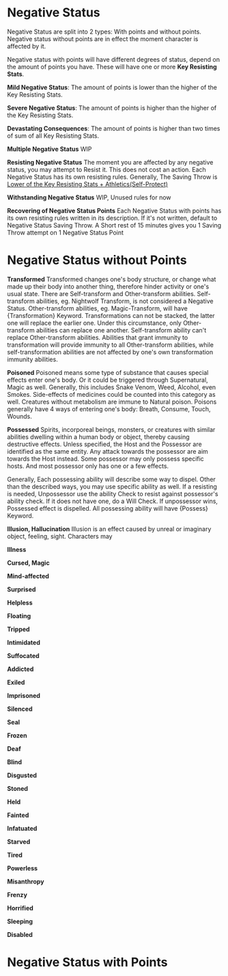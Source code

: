 # Negative Status
Negative Status are split into 2 types: With points and without points.
Negative status without points are in effect the moment character is affected by it.

Negative status with points will have different degrees of status, depend on the amount of points you have. These will have one or more **Key Resisting Stats**.

**Mild Negative Status**: The amount of points is lower than the higher of the Key Resisting Stats.

**Severe Negative Status**: The amount of points is higher than the higher of the Key Resisting Stats.

**Devastating Consequences**: The amount of points is higher than two times of sum of all Key Resisting Stats.

**Multiple Negative Status**
WIP

**Resisting Negative Status**
The moment you are affected by any negative status, you may attempt to Resist it. This does not cost an action. Each Negative Status has its own resisting rules. Generally, The Saving Throw is <u>Lower of the Key Resisting Stats + Athletics(Self-Protect)</u>

**Withstanding Negative Status**
WIP, Unused rules for now

**Recovering of Negative Status Points**
Each Negative Status with points has its own resisting rules written in its description. If it's not written, default to Negative Status Saving Throw.  A Short rest of 15 minutes gives you 1 Saving Throw attempt on 1 Negative Status Point


# Negative Status without Points

**Transformed**
Transformed changes one's body structure, or change what made up their body into another thing, therefore hinder activity or one's usual state.
There are Self-transform and Other-transform abilities.
Self-transform abilities, eg. Nightwolf Transform, is not considered a Negative Status.
Other-transform abilities, eg. Magic-Transform, will have {Transformation} Keyword.
Transformations can not be stacked, the latter one will replace the earlier one. Under this circumstance, only Other-transform abilities can replace one another. Self-transform ability can't replace Other-transform abilities.
Abilities that grant immunity to transformation will provide immunity to all Other-transform abilities, while self-transformation abilities are not affected by one's own transformation immunity abilities.

**Poisoned**
Poisoned means some type of substance that causes special effects enter one's body. Or it could be triggered through Supernatural, Magic as well. Generally, this includes Snake Venom, Weed, Alcohol, even Smokes. Side-effects of medicines could be counted into this category as well.
Creatures without metabolism are immune to Natural poison.
Poisons generally have 4 ways of entering one's body: Breath, Consume, Touch, Wounds.

**Possessed**
Spirits, incorporeal beings, monsters, or creatures with similar abilities dwelling within a human body or object, thereby causing destructive effects.
Unless specified, the Host and the Possessor are identified as the same entity. Any attack towards the possessor are aim towards the Host instead.
Some possessor may only possess specific hosts. And most possessor only has one or a few effects.

Generally, Each possessing ability will describe some way to dispel. Other than the described ways, you may use specific ability as well. If a resisting is needed, Unpossessor use the ability Check to resist against possessor's ability check. If it does not have one, do a Will Check. If unpossessor wins, Possessed effect is dispelled.
All possessing ability will have {Possess} Keyword.

**Illusion, Hallucination**
Illusion is an effect caused by unreal or imaginary object, feeling, sight. Characters may 

**Illness**

**Cursed, Magic**

**Mind-affected**

**Surprised**

**Helpless**

**Floating**

**Tripped**

**Intimidated**

**Suffocated**

**Addicted**

**Exiled**

**Imprisoned**

**Silenced**

**Seal**

**Frozen**

**Deaf**

**Blind**

**Disgusted**

**Stoned**

**Held**

**Fainted**

**Infatuated**

**Starved**

**Tired**

**Powerless**

**Misanthropy**

**Frenzy**

**Horrified**

**Sleeping**

**Disabled**

# Negative Status with Points